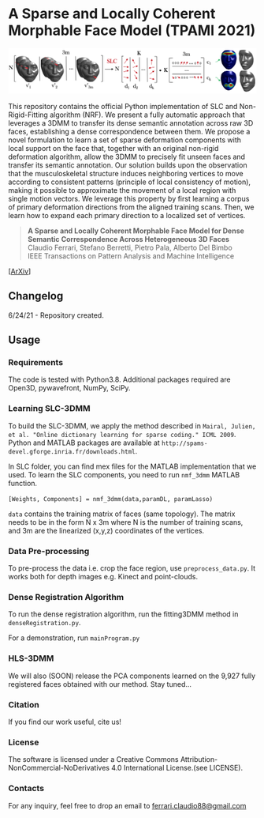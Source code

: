 # A Sparse and Locally Coherent Morphable Face Model (TPAMI 2021)

![alt text](https://github.com/clferrari/SLC-3DMM/blob/master/images/slc.png)

This repository contains the official Python implementation of SLC and Non-Rigid-Fitting algorithm (NRF). We present a fully automatic approach that leverages a 3DMM to transfer its dense semantic annotation across raw 3D faces, establishing a dense correspondence between them. We propose a novel formulation to learn a set of sparse deformation components with local support on the face that, together with an original non-rigid deformation algorithm, allow the 3DMM to precisely fit unseen faces and transfer its semantic annotation. Our solution builds upon the observation that the musculoskeletal structure induces neighboring vertices to move according to consistent patterns (principle of local consistency of motion), making it possible to approximate the movement of a local region with single motion vectors. We leverage this property by first learning a corpus of primary deformation directions from the aligned training scans. Then, we learn how to expand each primary direction to a localized set of vertices.

> **A Sparse and Locally Coherent Morphable Face Model for Dense Semantic Correspondence Across Heterogeneous 3D Faces** <br>
> Claudio Ferrari, Stefano Berretti, Pietro Pala, Alberto Del Bimbo <br>
> IEEE Transactions on Pattern Analysis and Machine Intelligence  

[[ArXiv](https://arxiv.org/abs/2006.03840)]

## Changelog

6/24/21 - Repository created.

## Usage

### Requirements

The code is tested with Python3.8. Additional packages required are Open3D, pywavefront, NumPy, SciPy.

### Learning SLC-3DMM

To build the SLC-3DMM, we apply the method described in `Mairal, Julien, et al. "Online dictionary learning for sparse coding." ICML 2009`. Python and MATLAB packages are available at `http://spams-devel.gforge.inria.fr/downloads.html`.

In SLC folder, you can find mex files for the MATLAB implementation that we used. To learn the SLC components, you need to run `nmf_3dmm` MATLAB function.

`[Weights, Components] = nmf_3dmm(data,paramDL, paramLasso)`

`data` contains the training matrix of faces (same topology). The matrix needs to be in the form N x 3m where N is the number of training scans, and 3m are the linearized (x,y,z) coordinates of the vertices.

### Data Pre-processing

To pre-process the data i.e. crop the face region, use `preprocess_data.py`. It works both for depth images e.g. Kinect and point-clouds. 

### Dense Registration Algorithm

To run the dense registration algorithm, run the fitting3DMM method in `denseRegistration.py`. 

For a demonstration, run `mainProgram.py` 

### HLS-3DMM

We will also (SOON) release the PCA components learned on the 9,927 fully registered faces obtained with our method. Stay tuned...

### Citation

If you find our work useful, cite us!

### License

The software is licensed under a Creative Commons Attribution-NonCommercial-NoDerivatives 4.0 International License.(see LICENSE).

### Contacts

For any inquiry, feel free to drop an email to ferrari.claudio88@gmail.com


